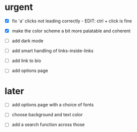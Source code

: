 
# urgent
- [x] fix 'a' clicks not leading correctly - EDIT: ctrl + click is fine
- [x] make the color scheme a bit more palatable and coherent

- [ ] add dark mode
- [ ] add smart handling of links-inside-links
- [ ] add link to bio

- [ ] add options page


# later
- [ ] add options page with a choice of fonts
- [ ] choose background and text color
- [ ] add a search function across those


